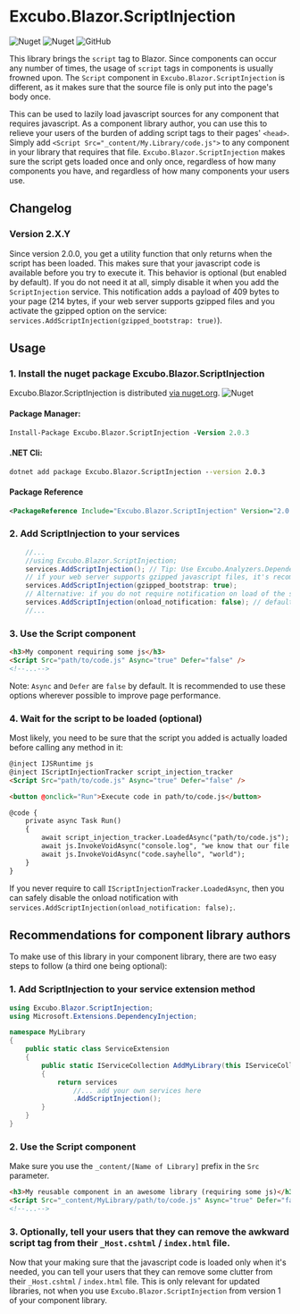 # Excubo.Blazor.ScriptInjection

![Nuget](https://img.shields.io/nuget/v/Excubo.Blazor.ScriptInjection)
![Nuget](https://img.shields.io/nuget/dt/Excubo.Blazor.ScriptInjection)
![GitHub](https://img.shields.io/github/license/excubo-ag/Blazor.ScriptInjection)

This library brings the `script` tag to Blazor. Since components can occur any number of times, the usage of `script` tags in components is usually frowned upon. The `Script` component in `Excubo.Blazor.ScriptInjection` is different, as it makes sure that the source file is only put into the page's body once.

This can be used to lazily load javascript sources for any component that requires javascript. As a component library author, you can use this to relieve your users of the burden of adding script tags to their pages' `<head>`. Simply add `<Script Src="_content/My.Library/code.js">` to any component in your library that requires that file. `Excubo.Blazor.ScriptInjection` makes sure the script gets loaded once and only once, regardless of how many components you have, and regardless of how many components your users use.

## Changelog

### Version 2.X.Y

Since version 2.0.0, you get a utility function that only returns when the script has been loaded. This makes sure that your javascript code is available before you try to execute it.
This behavior is optional (but enabled by default). If you do not need it at all, simply disable it when you add the `ScriptInjection` service.
This notification adds a payload of 409 bytes to your page (214 bytes, if your web server supports gzipped files and you activate the gzipped option on the service: `services.AddScriptInjection(gzipped_bootstrap: true)`).

## Usage

### 1. Install the nuget package Excubo.Blazor.ScriptInjection

Excubo.Blazor.ScriptInjection is distributed [via nuget.org](https://www.nuget.org/packages/Excubo.Blazor.ScriptInjection/).
![Nuget](https://img.shields.io/nuget/v/Excubo.Blazor.ScriptInjection)

#### Package Manager:
```ps
Install-Package Excubo.Blazor.ScriptInjection -Version 2.0.3
```

#### .NET Cli:
```cmd
dotnet add package Excubo.Blazor.ScriptInjection --version 2.0.3
```

#### Package Reference
```xml
<PackageReference Include="Excubo.Blazor.ScriptInjection" Version="2.0.3" />
```

### 2. Add ScriptInjection to your services

```cs
    //...
    //using Excubo.Blazor.ScriptInjection;
    services.AddScriptInjection(); // Tip: Use Excubo.Analyzers.DependencyInjectionValidation for warnings when you forget such a dependency
    // if your web server supports gzipped javascript files, it's recommended to use the following instead:
    services.AddScriptInjection(gzipped_bootstrap: true);
    // Alternative: if you do not require notification on load of the scripts, disable it completely:
    services.AddScriptInjection(onload_notification: false); // default is true.
    //...
```

### 3. Use the Script component

```html
<h3>My component requiring some js</h3>
<Script Src="path/to/code.js" Async="true" Defer="false" />
<!--...-->
```

Note: `Async` and `Defer` are `false` by default. It is recommended to use these options wherever possible to improve page performance. 

### 4. Wait for the script to be loaded (optional)

Most likely, you need to be sure that the script you added is actually loaded before calling any method in it:

```html
@inject IJSRuntime js
@inject IScriptInjectionTracker script_injection_tracker
<Script Src="path/to/code.js" Async="true" Defer="false" />

<button @onclick="Run">Execute code in path/to/code.js</button>

@code {
    private async Task Run()
    {
        await script_injection_tracker.LoadedAsync("path/to/code.js");
        await js.InvokeVoidAsync("console.log", "we know that our file has been loaded successfully! now we execute something");
        await js.InvokeVoidAsync("code.sayhello", "world");
    }
}
```

If you never require to call `IScriptInjectionTracker.LoadedAsync`, then you can safely disable the onload notification with `services.AddScriptInjection(onload_notification: false);`.

## Recommendations for component library authors

To make use of this library in your component library, there are two easy steps to follow (a third one being optional):

### 1. Add ScriptInjection to your service extension method

```cs
using Excubo.Blazor.ScriptInjection;
using Microsoft.Extensions.DependencyInjection;

namespace MyLibrary
{
    public static class ServiceExtension
    {
        public static IServiceCollection AddMyLibrary(this IServiceCollection services)
        {
            return services
                //... add your own services here
                .AddScriptInjection();
        }
    }
}
```

### 2. Use the Script component

Make sure you use the `_content/[Name of Library]` prefix in the `Src` parameter.

```html
<h3>My reusable component in an awesome library (requiring some js)</h3>
<Script Src="_content/MyLibrary/path/to/code.js" Async="true" Defer="false" />
<!--...-->
```

### 3. Optionally, tell your users that they can remove the awkward script tag from their `_Host.cshtml` / `index.html` file.

Now that your making sure that the javascript code is loaded only when it's needed, you can tell your users that they can remove some clutter from their `_Host.cshtml` / `index.html` file. This is only relevant for updated libraries, not when you use `Excubo.Blazor.ScriptInjection` from version 1 of your component library.
